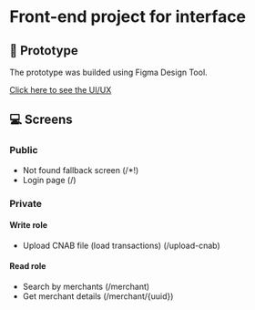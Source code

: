 # Front-end project for interface

## :art: Prototype

The prototype was builded using Figma Design Tool.

[Click here to see the UI/UX](https://www.figma.com/file/90zyaBNOt65fA0Ne42AKDW/design?type=design&node-id=0%3A1&mode=design&t=L2Xk6ddyxsAUDrPL-1)

## :computer: Screens

### Public

- Not found fallback screen (/\*!)
- Login page (/)

### Private

#### Write role

- Upload CNAB file (load transactions) (/upload-cnab)

#### Read role

- Search by merchants (/merchant)
- Get merchant details (/merchant/{uuid})
